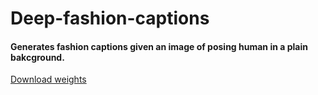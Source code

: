 # Deep-fashion-captions
#### Generates fashion captions given an image of posing human in a plain bakcground.



<a href="https://drive.google.com/file/d/10OfN_jiEucIXUzYxJbY8v1_zrUTDipS6/view?usp=sharing">Download weights</a>
